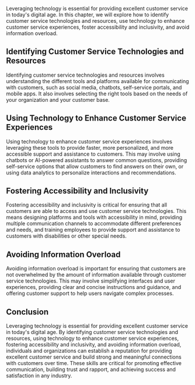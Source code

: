 
Leveraging technology is essential for providing excellent customer service in today's digital age. In this chapter, we will explore how to identify customer service technologies and resources, use technology to enhance customer service experiences, foster accessibility and inclusivity, and avoid information overload.

Identifying Customer Service Technologies and Resources
-------------------------------------------------------

Identifying customer service technologies and resources involves understanding the different tools and platforms available for communicating with customers, such as social media, chatbots, self-service portals, and mobile apps. It also involves selecting the right tools based on the needs of your organization and your customer base.

Using Technology to Enhance Customer Service Experiences
--------------------------------------------------------

Using technology to enhance customer service experiences involves leveraging these tools to provide faster, more personalized, and more accessible support and assistance to customers. This may involve using chatbots or AI-powered assistants to answer common questions, providing self-service options that allow customers to find answers on their own, or using data analytics to personalize interactions and recommendations.

Fostering Accessibility and Inclusivity
---------------------------------------

Fostering accessibility and inclusivity is critical for ensuring that all customers are able to access and use customer service technologies. This means designing platforms and tools with accessibility in mind, providing multiple communication channels to accommodate different preferences and needs, and training employees to provide support and assistance to customers with disabilities or other special needs.

Avoiding Information Overload
-----------------------------

Avoiding information overload is important for ensuring that customers are not overwhelmed by the amount of information available through customer service technologies. This may involve simplifying interfaces and user experiences, providing clear and concise instructions and guidance, and offering customer support to help users navigate complex processes.

Conclusion
----------

Leveraging technology is essential for providing excellent customer service in today's digital age. By identifying customer service technologies and resources, using technology to enhance customer service experiences, fostering accessibility and inclusivity, and avoiding information overload, individuals and organizations can establish a reputation for providing excellent customer service and build strong and meaningful connections with customers over time. These skills are critical for promoting effective communication, building trust and rapport, and achieving success and satisfaction in any industry.
